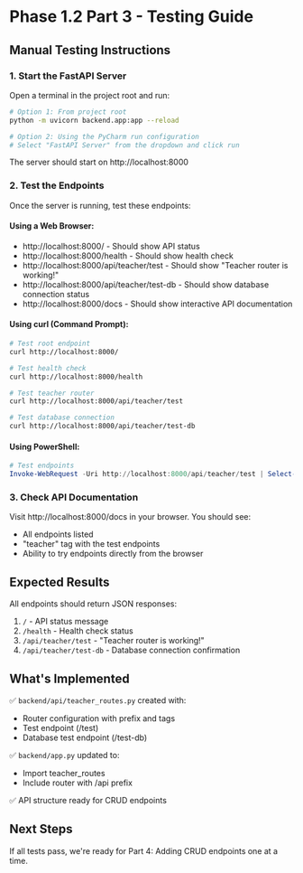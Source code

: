 # Phase 1.2 Part 3 - Testing Guide

## Manual Testing Instructions

### 1. Start the FastAPI Server

Open a terminal in the project root and run:
```bash
# Option 1: From project root
python -m uvicorn backend.app:app --reload

# Option 2: Using the PyCharm run configuration
# Select "FastAPI Server" from the dropdown and click run
```

The server should start on http://localhost:8000

### 2. Test the Endpoints

Once the server is running, test these endpoints:

#### Using a Web Browser:
- http://localhost:8000/ - Should show API status
- http://localhost:8000/health - Should show health check
- http://localhost:8000/api/teacher/test - Should show "Teacher router is working!"
- http://localhost:8000/api/teacher/test-db - Should show database connection status
- http://localhost:8000/docs - Should show interactive API documentation

#### Using curl (Command Prompt):
```bash
# Test root endpoint
curl http://localhost:8000/

# Test health check
curl http://localhost:8000/health

# Test teacher router
curl http://localhost:8000/api/teacher/test

# Test database connection
curl http://localhost:8000/api/teacher/test-db
```

#### Using PowerShell:
```powershell
# Test endpoints
Invoke-WebRequest -Uri http://localhost:8000/api/teacher/test | Select-Object -ExpandProperty Content
```

### 3. Check API Documentation

Visit http://localhost:8000/docs in your browser. You should see:
- All endpoints listed
- "teacher" tag with the test endpoints
- Ability to try endpoints directly from the browser

## Expected Results

All endpoints should return JSON responses:

1. `/` - API status message
2. `/health` - Health check status
3. `/api/teacher/test` - "Teacher router is working!"
4. `/api/teacher/test-db` - Database connection confirmation

## What's Implemented

✅ `backend/api/teacher_routes.py` created with:
- Router configuration with prefix and tags
- Test endpoint (/test)
- Database test endpoint (/test-db)

✅ `backend/app.py` updated to:
- Import teacher_routes
- Include router with /api prefix

✅ API structure ready for CRUD endpoints

## Next Steps

If all tests pass, we're ready for Part 4: Adding CRUD endpoints one at a time.
